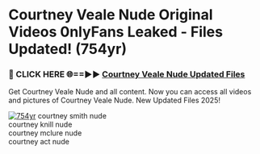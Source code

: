 # Courtney Veale Nude Original Videos 0nlyFans Leaked - Files Updated! (754yr)

<h3>🔴 CLICK HERE 🌐==►► <a href="https://tinyurl.com/4mcuefdz" rel="nofollow">Courtney Veale Nude Updated Files</a></h3>

Get Courtney Veale Nude and all content. Now you can access all videos and pictures of Courtney Veale Nude. New Updated Files 2025!

[![754yr](https://i.imgur.com/StAQSOY.gif)](https://tinyurl.com/4mcuefdz)
courtney smith nude<br>
courtney knill nude<br>
courtney mclure nude<br>
courtney act nude